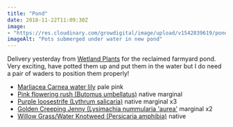 ```yaml
---
title: "Pond"
date: 2018-11-22T11:09:30Z
image: 
- "https://res.cloudinary.com/growdigital/image/upload/v1542839619/pond-plants-7C7BD299.jpg"
imageAlt: "Pots submerged under water in new pond"
---
```


Delivery yesterday from [Wetland Plants](https://wetland-plants.co.uk) for the reclaimed farmyard pond. Very exciting, have potted them up and put them in the water but I do need a pair of waders to position them properly!

* [Marliacea Carnea water lily](https://wetland-plants.co.uk/shop/water-lilies/marliacea-carnea/) pale pink
* [Pink flowering rush (Butomus umbellatus)](https://wetland-plants.co.uk/shop/marginal-pond-plants/butomus-alba/) native marginal
* [Purple loosestrife (Lythrum salicaria)](https://wetland-plants.co.uk/shop/british-native/lythrum-salicaria-purple-lossestrife-native/) native marginal x3
* [Golden Creeping Jenny (Lysimachia nummularia 'aurea'](https://wetland-plants.co.uk/shop/marginal-pond-plants/lysimachia-nummularia-aurea/) marginal x2
* [Willow Grass/Water Knotweed (Persicaria amphibia)](https://wetland-plants.co.uk/shop/aquatic-pond-plants/polygonum-amphibum-willow-grass-or-amphibius-bistrowort/) native
